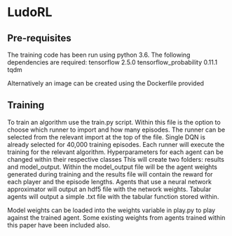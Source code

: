 # LudoRL

## Pre-requisites
The training code has been run using python 3.6. The following dependencies are required:
tensorflow 2.5.0
tensorflow_probability 0.11.1
tqdm

Alternatively an image can be created using the Dockerfile provided 

## Training
To train an algorithm use the train.py script. Within this file is the option to choose which runner to import and how many episodes.
The runner can be selected from the relevant import at the top of the file. Single DQN is already selected for 40,000 training episodes.
Each runner will execute the training for the relevant algorithm. Hyperparameters for each agent can be changed within their respective classes
This will create two folders: results and model_output. Within the model_output file will be the agent weights generated during training and the results file will contain the reward for each player and the episode lengths.
Agents that use a neural network approximator will output an hdf5 file with the network weights. Tabular agents will output a simple .txt file with the tabular function stored within.

Model weights can be loaded into the weights variable in play.py to play against the trained agent. Some existing weights from agents trained within this paper have been included also.

